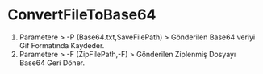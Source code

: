 ﻿# ConvertFileToBase64
   1. Parametere > -P (Base64.txt,SaveFilePath) > Gönderilen Base64 veriyi Gif Formatında Kaydeder. 
   2. Parametere > -F (ZipFilePath,-F) > Gönderilen Ziplenmiş Dosyayı Base64 Geri Döner. 
